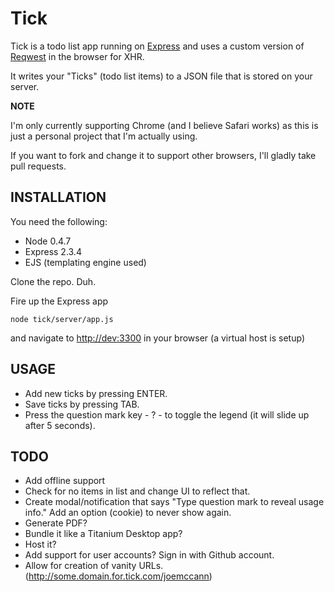 Tick
==========================

Tick is a todo list app running on [Express](http://expressjs.com) and uses a custom version of [Reqwest](http://github.com/ded/reqwest) in the browser for XHR.

It writes your "Ticks" (todo list items) to a JSON file that is stored on your server.


**NOTE**

I'm only currently supporting Chrome (and I believe Safari works) as this is just a personal project that I'm actually using. 

If you want to fork and change it to support other browsers, I'll gladly take pull requests.


INSTALLATION
----------------------------

You need the following:

* Node 0.4.7
* Express 2.3.4
* EJS (templating engine used)

Clone the repo. Duh.
 
Fire up the Express app 

<code>node tick/server/app.js</code>

and navigate to [http://dev:3300](http://dev:3300) in your browser (a virtual host is setup)


USAGE
---------------------------

* Add new ticks by pressing ENTER.
* Save ticks by pressing TAB.
* Press the question mark key - ? - to toggle the legend (it will slide up after 5 seconds).


TODO
----------------------------

* Add offline support
* Check for no items in list and change UI to reflect that.
* Create modal/notification that says "Type question mark to reveal usage info."  Add an option (cookie) to never show again.
* Generate PDF?
* Bundle it like a Titanium Desktop app?
* Host it?
* Add support for user accounts?  Sign in with Github account.
* Allow for creation of vanity URLs.  (http://some.domain.for.tick.com/joemccann)